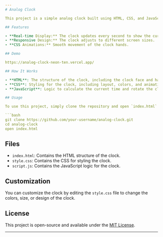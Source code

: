 ```yaml
---
# Analog Clock

This project is a simple analog clock built using HTML, CSS, and JavaScript. The clock displays the current time with moving hour, minute, and second hands.

## Features

- **Real-time Display:** The clock updates every second to show the current time.
- **Responsive Design:** The clock adjusts to different screen sizes.
- **CSS Animations:** Smooth movement of the clock hands.

## Demo

https://analog-clock-neon-ten.vercel.app/

## How It Works

- **HTML**: The structure of the clock, including the clock face and hands.
- **CSS**: Styling for the clock, including layout, colors, and animations.
- **JavaScript**: Logic to calculate the current time and rotate the clock hands accordingly.

## Usage

To use this project, simply clone the repository and open `index.html` in your browser.

```bash
git clone https://github.com/your-username/analog-clock.git
cd analog-clock
open index.html
```

## Files

- `index.html`: Contains the HTML structure of the clock.
- `style.css`: Contains the CSS for styling the clock.
- `script.js`: Contains the JavaScript logic for the clock.

## Customization

You can customize the clock by editing the `style.css` file to change the colors, size, or design of the clock.

## License

This project is open-source and available under the [MIT License](LICENSE).

---
```

